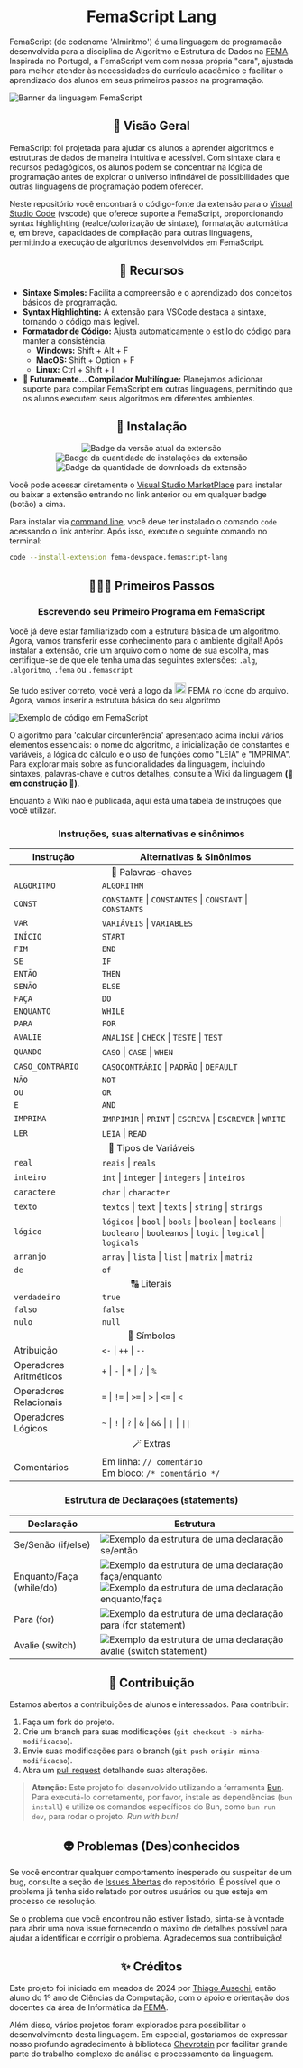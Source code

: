 <h1 align='center'>FemaScript Lang</h1>

FemaScript (de codenome 'Almiritmo') é uma linguagem de programação desenvolvida para a disciplina de Algoritmo e Estrutura de Dados na [FEMA](https://fema.edu.br). Inspirada no Portugol, a FemaScript vem com nossa própria "cara", ajustada para melhor atender às necessidades do currículo acadêmico e facilitar o aprendizado dos alunos em seus primeiros passos na programação.

<picture>
  <source srcset="https://github.com/femadevspace/femascript-lang/raw/HEAD/assets/femascript-banner-dark.png#gh-dark-mode-only" media="(prefers-color-scheme: dark)">
  <img src="https://github.com/femadevspace/femascript-lang/raw/HEAD/assets/femascript-banner-light.png#gh-light-mode-only" alt="Banner da linguagem FemaScript">
</picture>

<h2 align='center'>🔭 Visão Geral</h2>

FemaScript foi projetada para ajudar os alunos a aprender algoritmos e estruturas de dados de maneira intuitiva e acessível. Com sintaxe clara e recursos pedagógicos, os alunos podem se concentrar na lógica de programação antes de explorar o universo infindável de possibilidades que outras linguagens de programação podem oferecer.

Neste repositório você encontrará o código-fonte da extensão para o [Visual Studio Code](https://code.visualstudio.com/) (vscode) que oferece suporte a FemaScript, proporcionando syntax highlighting (realce/colorização de sintaxe), formatação automática e, em breve, capacidades de compilação para outras linguagens, permitindo a execução de algoritmos desenvolvidos em FemaScript.

<h2 align='center'>🌟 Recursos</h2>

- **Sintaxe Simples:** Facilita a compreensão e o aprendizado dos conceitos básicos de programação.
- **Syntax Highlighting:** A extensão para VSCode destaca a sintaxe, tornando o código mais legível.
- **Formatador de Código:** Ajusta automaticamente o estilo do código para manter a consistência.
  - **Windows:** Shift + Alt + F
  - **MacOS:** Shift + Option + F
  - **Linux:** Ctrl + Shift + I
- **🎯 Futuramente... Compilador Multilíngue:** Planejamos adicionar suporte para compilar FemaScript em outras linguagens, permitindo que os alunos executem seus algoritmos em diferentes ambientes.

<h2 align='center'>🚀 Instalação</h2>

<p align='center'>
<img src="https://img.shields.io/visual-studio-marketplace/v/fema-devspace.femascript-lang?style=for-the-badge&label=vs%20marketplace&color=144E8C&link=https%3A%2F%2Fmarketplace.visualstudio.com%2Fitems%3FitemName%3Dfema-devspace.femascript-lang" alt="Badge da versão atual da extensão">
<img src="https://img.shields.io/visual-studio-marketplace/i/fema-devspace.femascript-lang?style=for-the-badge&label=instala%C3%A7%C3%B5es&color=144E8C&link=https%3A%2F%2Fmarketplace.visualstudio.com%2Fitems%3FitemName%3Dfema-devspace.femascript-lang" alt="Badge da quantidade de instalações da extensão">
<img src="https://img.shields.io/visual-studio-marketplace/d/fema-devspace.femascript-lang?style=for-the-badge&label=downloads&color=144E8C&link=https%3A%2F%2Fmarketplace.visualstudio.com%2Fitems%3FitemName%3Dfema-devspace.femascript-lang" alt="Badge da quantidade de downloads da extensão">
</p>

Você pode acessar diretamente o [Visual Studio MarketPlace](https://marketplace.visualstudio.com/items?itemName=fema-devspace.femascript-lang) para instalar ou baixar a extensão entrando no link anterior ou em qualquer badge (botão) a cima.

Para instalar via [command line](https://code.visualstudio.com/docs/editor/command-line), você deve ter instalado o comando `code` acessando o link anterior. Após isso, execute o seguinte comando no terminal:

```sh
code --install-extension fema-devspace.femascript-lang
```

<h2 align='center'>🧑🏽‍🚀 Primeiros Passos</h2>
<h3 align='center'>Escrevendo seu Primeiro Programa em FemaScript</h3>

Você já deve estar familiarizado com a estrutura básica de um algoritmo. Agora, vamos transferir esse conhecimento para o ambiente digital! Após instalar a extensão, crie um arquivo com o nome de sua escolha, mas certifique-se de que ele tenha uma das seguintes extensões: `.alg`, `.algoritmo`, `.fema` ou `.femascript`

Se tudo estiver correto, você verá a logo da <img src="https://github.com/femadevspace/femascript-lang/raw/HEAD/assets/femascript-logo.png" alt="Logo da linguagem FemaScript" height="20"> FEMA no ícone do arquivo. Agora, vamos inserir a estrutura básica do seu algoritmo

![Exemplo de código em FemaScript](https://github.com/femadevspace/femascript-lang/raw/HEAD/assets/screenshots/example-code.png)

O algoritmo para 'calcular circunferência' apresentado acima inclui vários elementos essenciais: o nome do algoritmo, a inicialização de constantes e variáveis, a lógica do cálculo e o uso de funções como "LEIA" e "IMPRIMA". Para explorar mais sobre as funcionalidades da linguagem, incluindo sintaxes, palavras-chave e outros detalhes, consulte a Wiki da linguagem **(🚧 em construção 🚧)**.

Enquanto a Wiki não é publicada, aqui está uma tabela de instruções que você utilizar.

<h3 align='center'>Instruções, suas alternativas e sinônimos</h3>
<table align='center'>
  <thead>
    <tr>
      <th>Instrução</th>
      <th>Alternativas & Sinônimos</th>
    </tr>
  </thead>
 <tbody>
    <tr><td colspan=2 align='center'>🔑 Palavras-chaves</td></tr>
    <tr><td><code>ALGORITMO</code></td><td><code>ALGORITHM</code></td></tr>
    <tr><td><code>CONST</code></td><td><code>CONSTANTE</code> | <code>CONSTANTES</code> | <code>CONSTANT</code> | <code>CONSTANTS</code></td></tr>
    <tr><td><code>VAR</code></td><td><code>VARIÁVEIS</code> | <code>VARIABLES</code></td></tr>
    <tr><td><code>INÍCIO</code></td><td><code>START</code></td></tr>
    <tr><td><code>FIM</code></td><td><code>END</code></td></tr>
    <tr><td><code>SE</code></td><td><code>IF</code></td></tr>
    <tr><td><code>ENTÃO</code></td><td><code>THEN</code></td></tr>
    <tr><td><code>SENÃO</code></td><td><code>ELSE</code></td></tr>
    <tr><td><code>FAÇA</code></td><td><code>DO</code></td></tr>
    <tr><td><code>ENQUANTO</code></td><td><code>WHILE</code></td></tr>
    <tr><td><code>PARA</code></td><td><code>FOR</code></td></tr>
    <tr><td><code>AVALIE</code></td><td><code>ANALISE</code> | <code>CHECK</code> | <code>TESTE</code> | <code>TEST</code></td></tr>
    <tr><td><code>QUANDO</code></td><td><code>CASO</code> | <code>CASE</code> | <code>WHEN</code></td></tr>
    <tr><td><code>CASO_CONTRÁRIO</code></td><td><code>CASOCONTRÁRIO</code> | <code>PADRÃO</code> | <code>DEFAULT</code></td></tr>
    <tr><td><code>NÃO</code></td><td><code>NOT</code></td></tr>
    <tr><td><code>OU</code></td><td><code>OR</code></td></tr>
    <tr><td><code>E</code></td><td><code>AND</code></td></tr>
    <tr><td><code>IMPRIMA</code></td><td><code>IMRPIMIR</code> | <code>PRINT</code> | <code>ESCREVA</code> | <code>ESCREVER</code> | <code>WRITE</code></td></tr>
    <tr><td><code>LER</code></td><td><code>LEIA</code> | <code>READ</code></td></tr>
    <tr><td colspan=2 align='center'>🔎 Tipos de Variáveis</td></tr>
    <tr><td><code>real</code></td><td><code>reais</code> | <code>reals</code></td></tr>
    <tr><td><code>inteiro</code></td><td><code>int</code> | <code>integer</code> | <code>integers</code> | <code>inteiros</code></td></tr>
    <tr><td><code>caractere</code></td><td><code>char</code> | <code>character</code></td></tr>
    <tr><td><code>texto</code></td><td><code>textos</code> | <code>text</code> | <code>texts</code> | <code>string</code> | <code>strings</code></td></tr>
    <tr><td><code>lógico</code></td><td><code>lógicos</code> | <code>bool</code> | <code>bools</code> | <code>boolean</code> | <code>booleans</code> | <code>booleano</code> | <code>booleanos</code> | <code>logic</code> | <code>logical</code> | <code>logicals</code></td></tr>
    <tr><td><code>arranjo</code></td><td><code>array</code> | <code>lista</code> | <code>list</code> | <code>matrix</code> | <code>matriz</code></td></tr>
    <tr><td><code>de</code></td><td><code>of</code></td></tr>
    <tr><td colspan=2 align='center'>🔠 Literais</td></tr>
    <tr><td><code>verdadeiro</code></td><td><code>true</code></td></tr>
    <tr><td><code>falso</code></td><td><code>false</code></td></tr>
    <tr><td><code>nulo</code></td><td><code>null</code></td></tr>
    <tr><td colspan=2 align='center'>🔣 Símbolos</td></tr>
    <tr><td>Atribuição</td><td><code><-</code> | <code>++</code> | <code>--</code></td></tr>
    <tr><td>Operadores Aritméticos</td><td><code>+</code> | <code>-</code> | <code>*</code> | <code>/</code> | <code>%</code></td></tr>
    <tr><td>Operadores Relacionais</td><td><code>=</code> | <code>!=</code> | <code>>=</code> | <code>></code> | <code><=</code> | <code><</code></td></tr>
    <tr><td>Operadores Lógicos</td><td><code>~</code> | <code>!</code> | <code>?</code> | <code>&</code> | <code>&&</code> | <code>|</code> | <code>||</code></td></tr>
    <tr><td colspan=2 align='center'>🪄 Extras</td></tr>
    <tr>
      <td>Comentários</td>
      <td>
        Em linha: <code>// comentário</code><br>
        Em bloco: <code>/* comentário */</code>
      </td>
    </tr>
  </tbody>
</table>

<h3 align='center'>Estrutura de Declarações (statements)</h3>
<table align='center'>
  <thead>
    <tr>
      <th>Declaração</th>
      <th>Estrutura</th>
    </tr>
  </thead>
  <tbody>
    <tr>
      <td>Se/Senão (if/else)</td>
      <td><img src="https://github.com/femadevspace/femascript-lang/raw/HEAD/assets/screenshots/if-else-statement.png" alt="Exemplo da estrutura de uma declaração se/então"></td>
    </tr>
    <tr>
      <td>Enquanto/Faça (while/do)</td>
      <td><img src="https://github.com/femadevspace/femascript-lang/raw/HEAD/assets/screenshots/do-while-statement.png" alt="Exemplo da estrutura de uma declaração faça/enquanto">
      <img src="https://github.com/femadevspace/femascript-lang/raw/HEAD/assets/screenshots/while-do-statement.png" alt="Exemplo da estrutura de uma declaração enquanto/faça"></td>
    </tr>
    <tr>
      <td>Para (for)</td>
      <td><img src="https://github.com/femadevspace/femascript-lang/raw/HEAD/assets/screenshots/for-statement.png" alt="Exemplo da estrutura de uma declaração para (for statement)"></td>
    </tr>
    <tr>
      <td>Avalie (switch)</td>
      <td><img src="https://github.com/femadevspace/femascript-lang/raw/HEAD/assets/screenshots/switch-statement.png" alt="Exemplo da estrutura de uma declaração avalie (switch statement)"></td>
    </tr>
  </tbody>
</table>

<h2 align='center'>🤝 Contribuição</h2>

Estamos abertos a contribuições de alunos e interessados. Para contribuir:

1. Faça um fork do projeto.
2. Crie um branch para suas modificações (`git checkout -b minha-modificacao`).
3. Envie suas modificações para o branch (`git push origin minha-modificacao`).
4. Abra um [pull request](https://github.com/femadevspace/femascript-lang/pulls) detalhando suas alterações.

> **Atenção:** Este projeto foi desenvolvido utilizando a ferramenta [Bun](https://bun.sh/). Para executá-lo corretamente, por favor, instale as dependências (`bun install`) e utilize os comandos específicos do Bun, como `bun run dev`, para rodar o projeto. _Run with bun!_

<h2 align='center'>👽 Problemas (Des)conhecidos</h2>

Se você encontrar qualquer comportamento inesperado ou suspeitar de um bug, consulte a seção de [Issues Abertas](https://github.com/femadevspace/femascript-lang/issues) do repositório. É possível que o problema já tenha sido relatado por outros usuários ou que esteja em processo de resolução.

Se o problema que você encontrou não estiver listado, sinta-se à vontade para abrir uma nova issue fornecendo o máximo de detalhes possível para ajudar a identificar e corrigir o problema. Agradecemos sua contribuição!

<h2 align='center'>✨ Créditos</h2>

Este projeto foi iniciado em meados de 2024 por [Thiago Ausechi](https://github.com/thiagoausechi), então aluno do 1º ano de Ciências da Computação, com o apoio e orientação dos docentes da área de Informática da [FEMA](https://fema.edu.br/).

Além disso, vários projetos foram explorados para possibilitar o desenvolvimento desta linguagem. Em especial, gostaríamos de expressar nosso profundo agradecimento à biblioteca [Chevrotain](https://github.com/Chevrotain/chevrotain) por facilitar grande parte do trabalho complexo de análise e processamento da linguagem.
